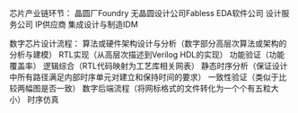 芯片产业链环节：
晶圆厂Foundry
无晶圆设计公司Fabless
EDA软件公司
设计服务公司
IP供应商
集成设计与制造IDM


数字芯片设计流程：
算法或硬件架构设计与分析（数字部分高层次算法或架构的分析与建模）
RTL实现（从高层次描述到Verilog HDL的实现）
功能验证（功能覆盖率）
逻辑综合（RTL代码映射为工艺库相关网表）
静态时序分析（保证设计中所有路径满足内部时序单元对建立和保持时间的要求）
一致性验证（类似于比较两幅图是否一致）
数字后端流程（将网标格式的文件转化为一个个有五粒大小）
时序仿真